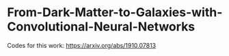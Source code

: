 # From-Dark-Matter-to-Galaxies-with-Convolutional-Neural-Networks
Codes for this work: https://arxiv.org/abs/1910.07813
